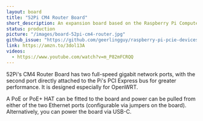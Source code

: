 ```yaml
---
layout: board
title: "52Pi CM4 Router Board"
short_description: An expansion board based on the Raspberry Pi Compute Module 4.
status: production
picture: "/images/board-52pi-cm4-router.jpg"
github_issue: "https://github.com/geerlingguy/raspberry-pi-pcie-devices/issues/337"
link: https://amzn.to/3dol13A
videos:
  - https://www.youtube.com/watch?v=m_P82mFCRQQ
---
```

52Pi's CM4 Router Board has two full-speed gigabit network ports, with the second port directly attached to the Pi's PCI Express bus for greater performance. It is designed especially for OpenWRT.

A PoE or PoE+ HAT can be fitted to the board and power can be pulled from either of the two Ethernet ports (configurable via jumpers on the board). Alternatively, you can power the board via USB-C.
